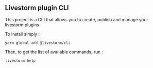 Livestorm plugin CLI
---

This project is a CLI that allows you to create, publish and manage your livestorm plugins

To install simply : 
```
yarn global add @livestorm/cli
```


Then, to get the list of available commands, run :
```
livestorm help
```
